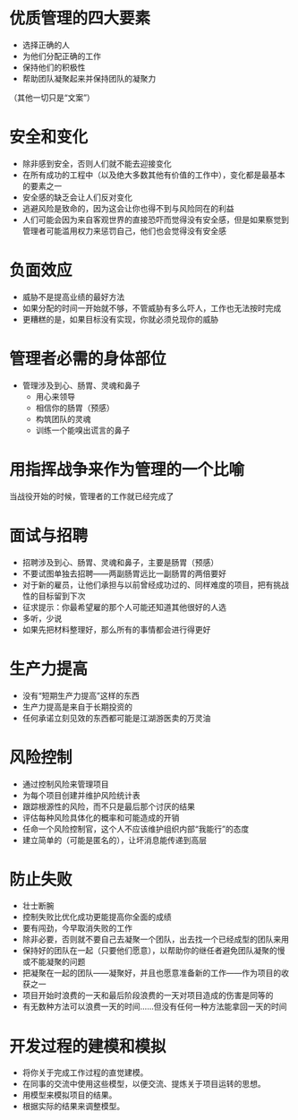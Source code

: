# 优质管理的四大要素
+ 选择正确的人
+ 为他们分配正确的工作
+ 保持他们的积极性
+ 帮助团队凝聚起来并保持团队的凝聚力

（其他一切只是“文案”）

# 安全和变化
+ 除非感到安全，否则人们就不能去迎接变化
+ 在所有成功的工程中（以及绝大多数其他有价值的工作中），变化都是最基本的要素之一
+ 安全感的缺乏会让人们反对变化
+ 逃避风险是致命的，因为这会让你也得不到与风险同在的利益
+ 人们可能会因为来自客观世界的直接恐吓而觉得没有安全感，但是如果察觉到管理者可能滥用权力来惩罚自己，他们也会觉得没有安全感

# 负面效应
+ 威胁不是提高业绩的最好方法
+ 如果分配的时间一开始就不够，不管威胁有多么吓人，工作也无法按时完成
+ 更糟糕的是，如果目标没有实现，你就必须兑现你的威胁

# 管理者必需的身体部位
+ 管理涉及到心、肠胃、灵魂和鼻子
  - 用心来领导
  - 相信你的肠胃（预感）
  - 构筑团队的灵魂
  - 训练一个能嗅出谎言的鼻子

# 用指挥战争来作为管理的一个比喻
当战役开始的时候，管理者的工作就已经完成了

# 面试与招聘
+ 招聘涉及到心、肠胃、灵魂和鼻子，主要是肠胃（预感）
+ 不要试图单独去招聘——两副肠胃远比一副肠胃的两倍要好
+ 对于新的雇员，让他们承担与以前曾经成功过的、同样难度的项目，把有挑战性的目标留到下次
+ 征求提示：你最希望雇的那个人可能还知道其他很好的人选
+ 多听，少说
+ 如果先把材料整理好，那么所有的事情都会进行得更好

# 生产力提高
+ 没有“短期生产力提高”这样的东西
+ 生产力提高是来自于长期投资的
+ 任何承诺立刻见效的东西都可能是江湖游医卖的万灵油

# 风险控制
+ 通过控制风险来管理项目
+ 为每个项目创建并维护风险统计表
+ 跟踪根源性的风险，而不只是最后那个讨厌的结果
+ 评估每种风险具体化的概率和可能造成的开销
+ 任命一个风险控制官，这个人不应该维护组织内部“我能行”的态度
+ 建立简单的（可能是匿名的），让坏消息能传递到高层

# 防止失败
+ 壮士断腕
+ 控制失败比优化成功更能提高你全面的成绩
+ 要有闯劲，今早取消失败的工作
+ 除非必要，否则就不要自己去凝聚一个团队，出去找一个已经成型的团队来用
+ 保持好的团队在一起（只要他们愿意），以帮助你的继任者避免团队凝聚的慢或不能凝聚的问题
+ 把凝聚在一起的团队——凝聚好，并且也愿意准备新的工作——作为项目的收获之一
+ 项目开始时浪费的一天和最后阶段浪费的一天对项目造成的伤害是同等的
+ 有无数种方法可以浪费一天的时间……但没有任何一种方法能拿回一天的时间

# 开发过程的建模和模拟
+ 将你关于完成工作过程的直觉建模。 
+ 在同事的交流中使用这些模型，以便交流、提炼关于项目运转的思想。 
+ 用模型来模拟项目的结果。 
+ 根据实际的结果来调整模型。

# 

